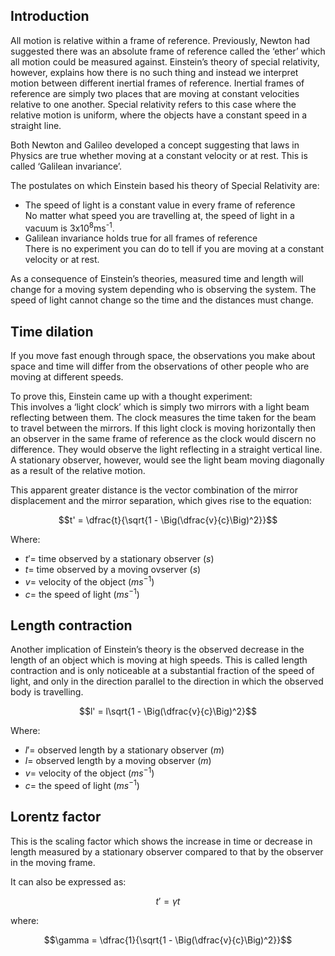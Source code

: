 ## Introduction

All motion is relative within a frame of reference. Previously, Newton had suggested there was an absolute frame of reference called the ‘ether’ which all motion could be measured against. Einstein’s theory of special relativity, however, explains how there is no such thing and instead we interpret motion between different inertial frames of reference. Inertial frames of reference are simply two places that are moving at constant velocities relative to one another. Special relativity refers to this case where the relative motion is uniform, where the objects have a constant speed in a straight line.

Both Newton and Galileo developed a concept suggesting that laws in Physics are true whether moving at a constant velocity or at rest. This is called ‘Galilean invariance’.

The postulates on which Einstein based his theory of Special Relativity are:

- The speed of light is a constant value in every frame of reference <br>
  No matter what speed you are travelling at, the speed of light in a vacuum is 3x10<sup>8</sup>ms<sup>-1</sup>.
- Galilean invariance holds true for all frames of reference <br>
  There is no experiment you can do to tell if you are moving at a constant velocity or at rest.

As a consequence of Einstein’s theories, measured time and length will change for a moving system depending who is observing the system. The speed of light cannot change so the time and the distances must change.

## Time dilation

If you move fast enough through space, the observations you make about space and time will differ from the observations of other people who are moving at different speeds.

To prove this, Einstein came up with a thought experiment: <br>
This involves a ‘light clock’ which is simply two mirrors with a light beam reflecting between them. The clock measures the time taken for the beam to travel between the mirrors. If this light clock is moving horizontally then an observer in the same frame of reference as the clock would discern no difference. They would observe the light reflecting in a straight vertical line. A stationary observer, however, would see the light beam moving diagonally as a result of the relative motion.

This apparent greater distance is the vector combination of the mirror displacement and the mirror separation, which gives rise to the equation:

$$t' = \dfrac{t}{\sqrt{1 - \Big(\dfrac{v}{c}\Big)^2}}$$

Where:

- $t' =$ time observed by a stationary observer ($s$)
- $t =$ time observed by a moving ovserver ($s$)
- $v =$ velocity of the object ($ms^{-1}$)
- $c =$ the speed of light ($ms^{-1}$)

## Length contraction

Another implication of Einstein’s theory is the observed decrease in the length of an object which is moving at high speeds. This is called length contraction and is only noticeable at a substantial fraction of the speed of light, and only in the direction parallel to the direction in which the observed body is travelling.

$$l' = l\sqrt{1 - \Big(\dfrac{v}{c}\Big)^2}$$

Where:

- $l' =$ observed length by a stationary observer ($m$)
- $l =$ observed length by a moving observer ($m$)
- $v =$ velocity of the object ($ms^{-1}$)
- $c =$ the speed of light ($ms^{-1}$)

## Lorentz factor

This is the scaling factor which shows the increase in time or decrease in length measured by a stationary observer compared to that by the observer in the moving frame.

It can also be expressed as:

$$t' = \gamma t$$

where:

$$\gamma = \dfrac{1}{\sqrt{1 - \Big(\dfrac{v}{c}\Big)^2}}$$
